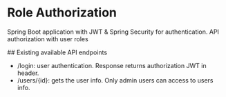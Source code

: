 # Role Authorization
Spring Boot application with JWT & Spring Security for authentication. API authorization with user roles

## Existing available API endpoints
- /login: user authentication. Response returns authorization JWT in header.
- /users/{id}: gets the user info. Only admin users can access to users info. 